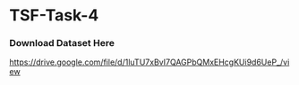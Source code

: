# TSF-Task-4

### Download Dataset Here
https://drive.google.com/file/d/1luTU7xBvI7QAGPbQMxEHcgKUi9d6UeP_/view

